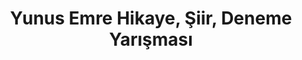 ---
layout: all
headline: "Yunus Emre Hikaye, Şiir, Deneme Yarışması"
title: "Yunus Emre Hikaye, Şiir, Deneme Yarışması"
key: "yunus emre"
description: "Ülkemizde düzenli olarak tertiplenen Yunus Emre Hikaye, Şiir, Deneme Yarışmasını buradan inceleyebilirsiniz."
permalink: "yunus-emre-yarismalari/"
---